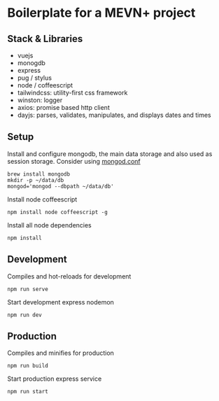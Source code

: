 # Boilerplate for a MEVN+ project

## Stack & Libraries
- vuejs
- monogdb
- express
- pug / stylus
- node / coffeescript
- tailwindcss: utility-first css framework
- winston: logger
- axios: promise based http client
- dayjs: parses, validates, manipulates, and displays dates and times


## Setup
Install and configure mongodb, the main data storage and also used as session storage. Consider using [mongod.conf](https://docs.mongodb.com/manual/reference/configuration-options/)
```
brew install mongodb
mkdir -p ~/data/db
mongod='mongod --dbpath ~/data/db'
```

Install node coffeescript
```
npm install node coffeescript -g
```

Install all node dependencies
```
npm install
```

## Development
Compiles and hot-reloads for development
```
npm run serve
```

Start development express nodemon
```
npm run dev
```

## Production
Compiles and minifies for production
```
npm run build
```

Start production express service
```
npm run start
```

